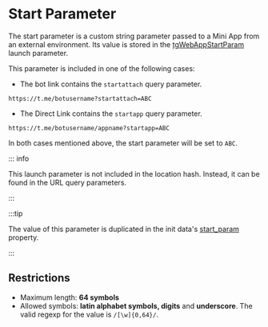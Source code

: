 # Start Parameter

The start parameter is a custom string parameter passed to a Mini App from an external environment.
Its value is stored in the [tgWebAppStartParam](launch-parameters#tgwebappstartparam) launch
parameter.

This parameter is included in one of the following cases:

- The bot link contains the `startattach` query parameter.

```
https://t.me/botusername?startattach=ABC
```

- The Direct Link contains the `startapp` query parameter.

```
https://t.me/botusername/appname?startapp=ABC
```

[//]: # "TODO: Direct Link: refer to the direct links page"

In both cases mentioned above, the start parameter will be set to `ABC`.

::: info

This launch parameter is not included in the location hash. Instead, it can be found in the URL
query parameters.

:::

:::tip

The value of this parameter is duplicated in the init
data's [start_param](init-data.md#parameters-list) property.

:::

## Restrictions

- Maximum length: **64 symbols**
- Allowed symbols: **latin alphabet symbols, digits** and **underscore**. The valid regexp for the value
  is `/[\w]{0,64}/`.
